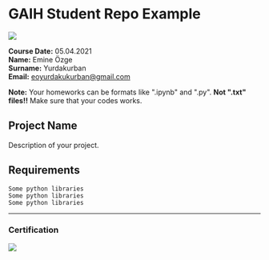 # GAIH Student Repo Example
![](img/newlogo.png)

**Course Date:** 05.04.2021  
**Name:** Emine Özge  
**Surname:** Yurdakurban  
**Email:** eoyurdakukurban@gmail.com  

**Note:** Your homeworks can be formats like ".ipynb" and ".py". **Not ".txt" files!!** Make sure that your codes works.  

## Project Name
Description of your project.

## Requirements
```
Some python libraries
Some python libraries
Some python libraries
```
---

### Certification
![](img/TopLearnerCertificate.png)

